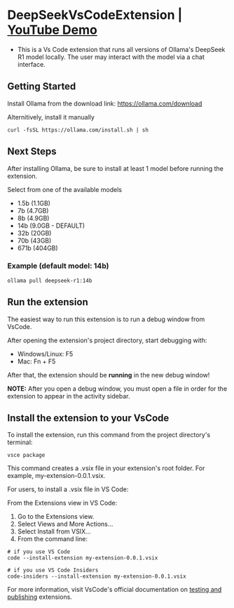 # DeepSeekVsCodeExtension | <a href="https://youtu.be/0bjnZnhsjqo">YouTube Demo</a>
- This is a Vs Code extension that runs all versions of Ollama's DeepSeek R1 model locally. The user may interact with the model via a chat interface.

  
## Getting Started
Install Ollama from the download link: <a href="https://ollama.com/download">https://ollama.com/download</a>

Alternitively, install it manually
```
curl -fsSL https://ollama.com/install.sh | sh
```

## Next Steps
After installing Ollama, be sure to install at least 1 model before running the extension.

Select from one of the available models
- 1.5b (1.1GB)
- 7b   (4.7GB)
- 8b   (4.9GB)
- 14b  (9.0GB - DEFAULT)
- 32b  (20GB)
- 70b  (43GB)
- 671b (404GB)

### Example (default model: 14b)
```
ollama pull deepseek-r1:14b
```


## Run the extension
The easiest way to run this extension is to run a debug window from VsCode. 

After opening the extension's project directory, start debugging with: 
- Windows/Linux: F5
- Mac: Fn + F5

After that, the extension should be **running** in the new debug window!

**NOTE:** After you open a debug window, you must open a file in order for the extension to appear in the activity sidebar.


## Install the extension to your VsCode
To install the extension, run this command from the project directory's terminal:
```
vsce package
```
This command creates a .vsix file in your extension's root folder. For example, my-extension-0.0.1.vsix.

For users, to install a .vsix file in VS Code:

From the Extensions view in VS Code:

1. Go to the Extensions view.
2. Select Views and More Actions...
3. Select Install from VSIX...
4. From the command line:

```
# if you use VS Code
code --install-extension my-extension-0.0.1.vsix

# if you use VS Code Insiders
code-insiders --install-extension my-extension-0.0.1.vsix
```

For more information, visit VsCode's official documentation on <a href="https://code.visualstudio.com/api/working-with-extensions/publishing-extension#packaging-extensions">testing and publishing</a> extensions.
